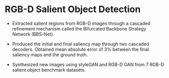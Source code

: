 # RGB-D Salient Object Detection

- Extracted salient regions from RGB-D images through a cascaded refinement mechanism called the Bifurcated
Backbone Strategy Network (BBS-Net).

- Produced the initial and final saliency map through two cascaded decoders. Obtained mean absolute error of 3%
between the final saliency maps and the ground truth.

- Synthesized new images using styleGAN and RGB-D GAN from 7 RGB-D salient object benchmark datasets.
